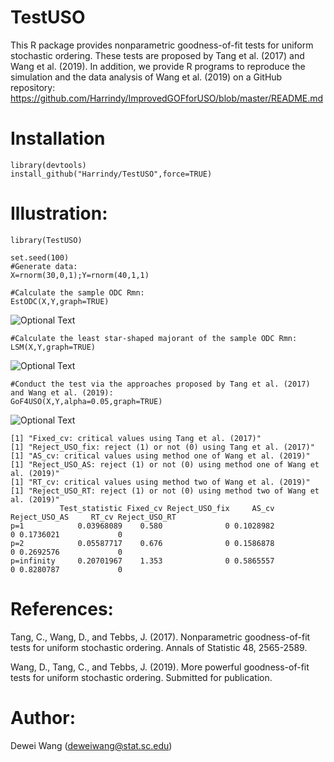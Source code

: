 # TestUSO

This R package provides nonparametric goodness-of-fit tests for uniform stochastic ordering. These tests are proposed by Tang et al. (2017) and Wang et al. (2019). In addition, we provide R programs to reproduce the simulation and the data analysis of Wang et al. (2019) on a GitHub repository: https://github.com/Harrindy/ImprovedGOFforUSO/blob/master/README.md

# Installation

    library(devtools)
    install_github("Harrindy/TestUSO",force=TRUE) 

# Illustration:

    library(TestUSO)
    
    set.seed(100)
    #Generate data:
    X=rnorm(30,0,1);Y=rnorm(40,1,1)  

    #Calculate the sample ODC Rmn:
    EstODC(X,Y,graph=TRUE)    
    
   ![Optional Text](../master/Rmn.png)
   
    #Calculate the least star-shaped majorant of the sample ODC Rmn:
    LSM(X,Y,graph=TRUE) 
   
   ![Optional Text](../master/MRmn.png)
    
    #Conduct the test via the approaches proposed by Tang et al. (2017) and Wang et al. (2019):
    GoF4USO(X,Y,alpha=0.05,graph=TRUE) 
    
   ![Optional Text](../master/NewMethod.png)
    
    [1] "Fixed_cv: critical values using Tang et al. (2017)"
    [1] "Reject_USO_fix: reject (1) or not (0) using Tang et al. (2017)"
    [1] "AS_cv: critical values using method one of Wang et al. (2019)"
    [1] "Reject_USO_AS: reject (1) or not (0) using method one of Wang et al. (2019)"
    [1] "RT_cv: critical values using method two of Wang et al. (2019)"
    [1] "Reject_USO_RT: reject (1) or not (0) using method two of Wang et al. (2019)"
               Test_statistic Fixed_cv Reject_USO_fix     AS_cv Reject_USO_AS     RT_cv Reject_USO_RT
    p=1            0.03968089    0.580              0 0.1028982             0 0.1736021             0
    p=2            0.05587717    0.676              0 0.1586878             0 0.2692576             0
    p=infinity     0.20701967    1.353              0 0.5865557             0 0.8280787             0

# References:

Tang, C., Wang, D., and Tebbs, J. (2017). Nonparametric goodness-of-fit tests for uniform stochastic ordering. Annals of Statistic 48, 2565-2589.

Wang, D., Tang, C., and Tebbs, J. (2019). More powerful goodness-of-fit tests for uniform stochastic ordering. Submitted for publication.

# Author:
Dewei Wang (deweiwang@stat.sc.edu)
